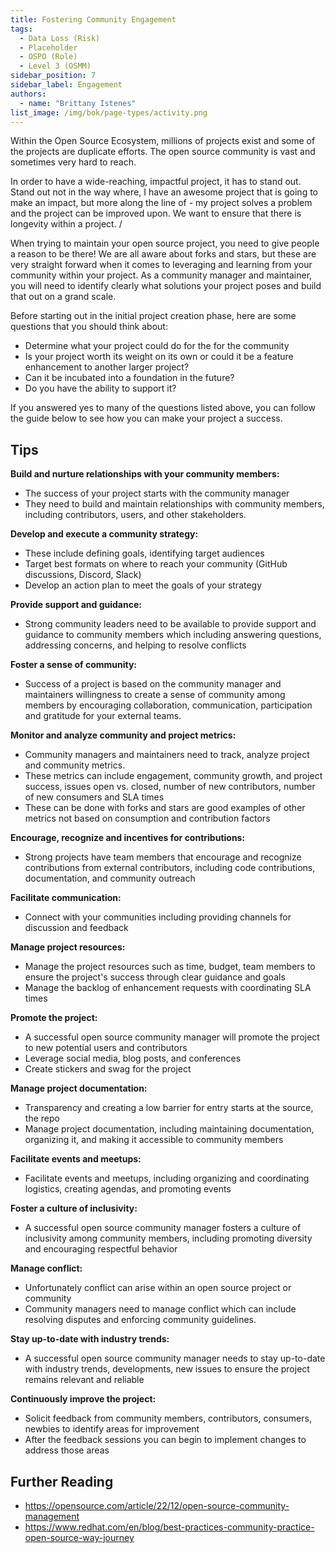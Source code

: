 ```yaml
---
title: Fostering Community Engagement
tags: 
  - Data Loss (Risk)
  - Placeholder
  - OSPO (Role)
  - Level 3 (OSMM)
sidebar_position: 7
sidebar_label: Engagement
authors:
  - name: "Brittany Istenes"
list_image: /img/bok/page-types/activity.png
---
```


Within the Open Source Ecosystem, millions of projects exist and some of the projects are duplicate efforts.  The open source community is vast and sometimes very hard to reach.  

In order to have a wide-reaching, impactful project, it has to stand out.  Stand out not in the way where, I have an awesome project that is going to make an impact, but more along the line of - my project solves a problem and the project can be improved upon.  We want to ensure that there is longevity within a project. /

When trying to maintain your open source project, you need to give people a reason to be there! We are all aware about forks and stars, but these are very straight forward when it comes to leveraging and learning from your community within your project.  As a community manager and maintainer, you will need to identify clearly what solutions your project poses and build that out on a grand scale.  

Before starting out in the initial project creation phase, here are some questions that you should think about: 

- Determine what your project could do for the for the community
- Is your project worth its weight on its own or could it be a feature enhancement to another larger project?  
- Can it be incubated into a foundation in the future?  
- Do you have the ability to support it? 

If you answered yes to many of the questions listed above, you can follow the guide below to see how you can make your project a success. 

## Tips

**Build and nurture relationships with your community members:**
- The success of your project starts with the community manager 
- They need to build and maintain relationships with community members, including contributors, users, and other stakeholders.

**Develop and execute a community strategy:**
- These include defining goals, identifying target audiences
- Target best formats on where to reach your community (GitHub discussions, Discord, Slack) 
- Develop an action plan to meet the goals of your strategy

**Provide support and guidance:**
- Strong community leaders need to be available to provide support and guidance to community members which including answering questions, addressing concerns, and helping to resolve conflicts

**Foster a sense of community:**
- Success of a project is based on the community manager and maintainers willingness to create a sense of community among members by encouraging collaboration, communication, participation and gratitude for your external teams.

**Monitor and analyze community and project metrics:**
- Community managers and maintainers need to track, analyze project and community metrics.
- These metrics can include engagement, community growth, and project success, issues open vs. closed, number of new contributors, number of new consumers and SLA times 
- These can be done with forks and stars are good examples of other metrics not based on consumption and contribution factors 

**Encourage, recognize and incentives for contributions:**
- Strong projects have team members that encourage and recognize contributions from external contributors, including code contributions, documentation, and community outreach

**Facilitate communication:**
- Connect with your communities including providing channels for discussion and feedback

**Manage project resources:**
- Manage the project resources such as time, budget, team members to ensure the project's success through clear guidance and goals 
- Manage the backlog of enhancement requests with coordinating SLA times 

**Promote the project:**
- A successful open source community manager will promote the project to new potential users and contributors
- Leverage social media, blog posts, and conferences 
- Create stickers and swag for the project 

**Manage project documentation:**
- Transparency and creating a low barrier for entry starts at the source, the repo
- Manage project documentation, including maintaining documentation, organizing it, and making it accessible to community members

**Facilitate events and meetups:**
- Facilitate events and meetups, including organizing and coordinating logistics, creating agendas, and promoting events

**Foster a culture of inclusivity:**
- A successful open source community manager fosters a culture of inclusivity among community members, including promoting diversity and encouraging respectful behavior

**Manage conflict:**
- Unfortunately conflict can arise within an open source project or community 
- Community managers need to manage conflict which can include resolving disputes and enforcing community guidelines.

**Stay up-to-date with industry trends:**
- A successful open source community manager needs to stay up-to-date with industry trends, developments, new issues to ensure the project remains relevant and reliable

**Continuously improve the project:**
- Solicit feedback from community members, contributors, consumers, newbies to identify areas for improvement
- After the feedback sessions you can begin to implement changes to address those areas



## Further Reading

- https://opensource.com/article/22/12/open-source-community-management
- https://www.redhat.com/en/blog/best-practices-community-practice-open-source-way-journey

